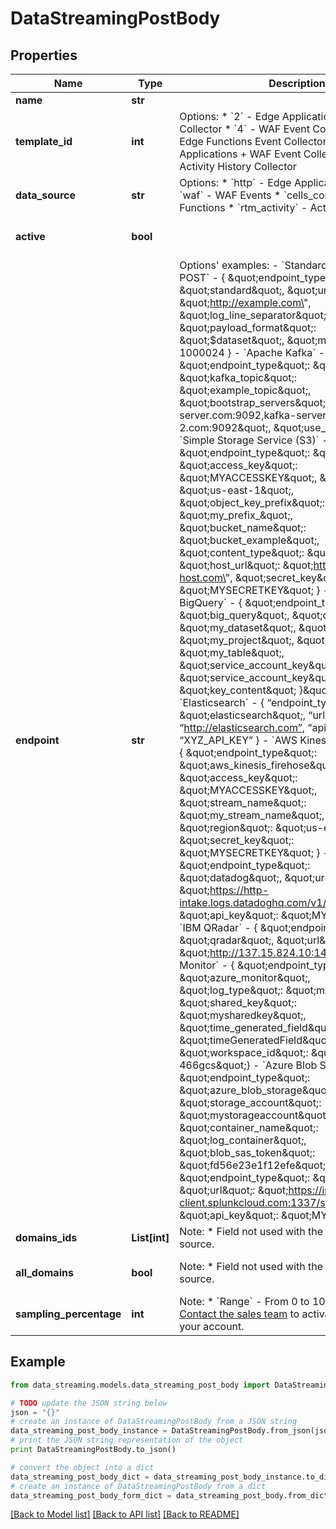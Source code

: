 # DataStreamingPostBody


## Properties
Name | Type | Description | Notes
------------ | ------------- | ------------- | -------------
**name** | **str** |  | [optional] 
**template_id** | **int** | Options:  * &#x60;2&#x60; - Edge Applications Event Collector  * &#x60;4&#x60; - WAF Event Collector  * &#x60;86&#x60; - Edge Functions Event Collector  * &#x60;184&#x60; - Edge Applications + WAF Event Collector  * &#x60;251&#x60; - Activity History Collector  | [optional] 
**data_source** | **str** | Options:  * &#x60;http&#x60; - Edge Applications (default)  * &#x60;waf&#x60; - WAF Events  * &#x60;cells_console&#x60; - Edge Functions  * &#x60;rtm_activity&#x60; - Activity History  | [optional] 
**active** | **bool** |  | [optional] [default to True]
**endpoint** | **str** | Options&#39; examples:  - &#x60;Standard HTTP/HTTPS POST&#x60; - { \&quot;endpoint_type\&quot;: \&quot;standard\&quot;, \&quot;url\&quot;: \&quot;http://example.com\&quot;, \&quot;log_line_separator\&quot;: \&quot;\\n\&quot;, \&quot;payload_format\&quot;: \&quot;$dataset\&quot;, \&quot;max_size\&quot;: 1000024 }  - &#x60;Apache Kafka&#x60; - { \&quot;endpoint_type\&quot;: \&quot;kafka\&quot;, \&quot;kafka_topic\&quot;: \&quot;example_topic\&quot;, \&quot;bootstrap_servers\&quot;: \&quot;kafka-server.com:9092,kafka-server-2.com:9092\&quot;, \&quot;use_tls\&quot;:true }  - &#x60;Simple Storage Service (S3)&#x60; - { \&quot;endpoint_type\&quot;: \&quot;s3\&quot;, \&quot;access_key\&quot;: \&quot;MYACCESSKEY\&quot;, \&quot;region\&quot;: \&quot;us-east-1\&quot;, \&quot;object_key_prefix\&quot;: \&quot;my_prefix_\&quot;, \&quot;bucket_name\&quot;: \&quot;bucket_example\&quot;, \&quot;content_type\&quot;: \&quot;plain/text\&quot;, \&quot;host_url\&quot;: \&quot;http://aws-host.com\&quot;, \&quot;secret_key\&quot;: \&quot;MYSECRETKEY\&quot; }  - &#x60;Google BigQuery&#x60; - { \&quot;endpoint_type\&quot;: \&quot;big_query\&quot;, \&quot;dataset_id\&quot;: \&quot;my_dataset\&quot;, \&quot;project_id\&quot;: \&quot;my_project\&quot;, \&quot;table_id\&quot;: \&quot;my_table\&quot;, \&quot;service_account_key\&quot;: \&quot;{ \&quot;service_account_key\&quot;: \&quot;key_content\&quot; }\&quot; }  - &#x60;Elasticsearch&#x60; - { “endpoint_type”: \&quot;elasticsearch\&quot;, “url”: “http://elasticsearch.com”, “api_key”: “XYZ_API_KEY” }  - &#x60;AWS Kinesis Data Firehose&#x60; -  { \&quot;endpoint_type\&quot;: \&quot;aws_kinesis_firehose\&quot;, \&quot;access_key\&quot;: \&quot;MYACCESSKEY\&quot;, \&quot;stream_name\&quot;: \&quot;my_stream_name\&quot;, \&quot;region\&quot;: \&quot;us-east-1\&quot;, \&quot;secret_key\&quot;: \&quot;MYSECRETKEY\&quot; }  - &#x60;Datadog&#x60; - { \&quot;endpoint_type\&quot;: \&quot;datadog\&quot;, \&quot;url\&quot;: \&quot;https://http-intake.logs.datadoghq.com/v1/input\&quot;, \&quot;api_key\&quot;: \&quot;MYAPIKEY\&quot; }  - &#x60;IBM QRadar&#x60; - { \&quot;endpoint_type\&quot;: \&quot;qradar\&quot;, \&quot;url\&quot;: \&quot;http://137.15.824.10:14440” }  - &#x60;Azure Monitor&#x60; - { \&quot;endpoint_type\&quot;: \&quot;azure_monitor\&quot;, \&quot;log_type\&quot;: \&quot;myLogType\&quot;, \&quot;shared_key\&quot;: \&quot;mysharedkey\&quot;, \&quot;time_generated_field\&quot;: \&quot;timeGeneratedField\&quot;, \&quot;workspace_id\&quot;: \&quot;anfhw-123sd-466gcs\&quot;}  - &#x60;Azure Blob Storage&#x60; - { \&quot;endpoint_type\&quot;: \&quot;azure_blob_storage\&quot;, \&quot;storage_account\&quot;: \&quot;mystorageaccount\&quot;, \&quot;container_name\&quot;: \&quot;log_container\&quot;, \&quot;blob_sas_token\&quot;: \&quot;fd56e23e1f12efe\&quot; }  - &#x60;Splunk&#x60; - { \&quot;endpoint_type\&quot;: \&quot;splunk\&quot;, \&quot;url\&quot;: \&quot;https://inputs.splunk-client.splunkcloud.com:1337/services/collector\&quot;, \&quot;api_key\&quot;: \&quot;MYAPIKEY\&quot; }  | [optional] 
**domains_ids** | **List[int]** | Note:  * Field not used with the rtm_activity data source.  | [optional] 
**all_domains** | **bool** | Note:  * Field not used with the rtm_activity data source.  | [optional] [default to False]
**sampling_percentage** | **int** | Note:  * &#x60;Range&#x60; - From 0 to 100.  * &#x60;To use:&#x60; [Contact the sales team](https://www.azion.com/en/contact-sales/) to activate this feature in your account.  | [optional] 

## Example

```python
from data_streaming.models.data_streaming_post_body import DataStreamingPostBody

# TODO update the JSON string below
json = "{}"
# create an instance of DataStreamingPostBody from a JSON string
data_streaming_post_body_instance = DataStreamingPostBody.from_json(json)
# print the JSON string representation of the object
print DataStreamingPostBody.to_json()

# convert the object into a dict
data_streaming_post_body_dict = data_streaming_post_body_instance.to_dict()
# create an instance of DataStreamingPostBody from a dict
data_streaming_post_body_form_dict = data_streaming_post_body.from_dict(data_streaming_post_body_dict)
```
[[Back to Model list]](../README.md#documentation-for-models) [[Back to API list]](../README.md#documentation-for-api-endpoints) [[Back to README]](../README.md)


